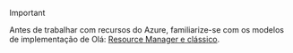 > [!IMPORTANT]
> Antes de trabalhar com recursos do Azure, familiarize-se com os modelos de implementação de Olá: [Resource Manager e clássico](../articles/azure-resource-manager/resource-manager-deployment-model.md).
